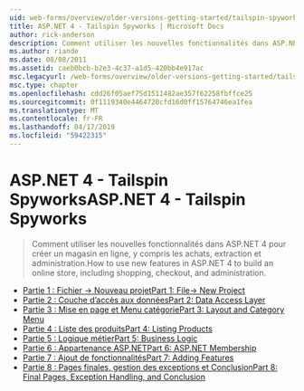 ```yaml
---
uid: web-forms/overview/older-versions-getting-started/tailspin-spyworks/index
title: ASP.NET 4 - Tailspin Spyworks | Microsoft Docs
author: rick-anderson
description: Comment utiliser les nouvelles fonctionnalités dans ASP.NET 4 pour créer un magasin en ligne, y compris les achats, extraction et administration.
ms.author: riande
ms.date: 08/08/2011
ms.assetid: caeb0bcb-b2e3-4c37-a1d5-420bb4e917ac
msc.legacyurl: /web-forms/overview/older-versions-getting-started/tailspin-spyworks
msc.type: chapter
ms.openlocfilehash: cdd26f05aef75d1511482ae357f62258fbffce25
ms.sourcegitcommit: 0f1119340e4464720cfd16d0ff15764746ea1fea
ms.translationtype: MT
ms.contentlocale: fr-FR
ms.lasthandoff: 04/17/2019
ms.locfileid: "59422315"
---
```

# <a name="aspnet-4---tailspin-spyworks"></a><span data-ttu-id="8589c-103">ASP.NET 4 - Tailspin Spyworks</span><span class="sxs-lookup"><span data-stu-id="8589c-103">ASP.NET 4 - Tailspin Spyworks</span></span>

> <span data-ttu-id="8589c-104">Comment utiliser les nouvelles fonctionnalités dans ASP.NET 4 pour créer un magasin en ligne, y compris les achats, extraction et administration.</span><span class="sxs-lookup"><span data-stu-id="8589c-104">How to use new features in ASP.NET 4 to build an online store, including shopping, checkout, and administration.</span></span>


- [<span data-ttu-id="8589c-105">Partie 1 : Fichier -> Nouveau projet</span><span class="sxs-lookup"><span data-stu-id="8589c-105">Part 1: File-> New Project</span></span>](tailspin-spyworks-part-1.md)
- [<span data-ttu-id="8589c-106">Partie 2 : Couche d’accès aux données</span><span class="sxs-lookup"><span data-stu-id="8589c-106">Part 2: Data Access Layer</span></span>](tailspin-spyworks-part-2.md)
- [<span data-ttu-id="8589c-107">Partie 3 : Mise en page et Menu catégorie</span><span class="sxs-lookup"><span data-stu-id="8589c-107">Part 3: Layout and Category Menu</span></span>](tailspin-spyworks-part-3.md)
- [<span data-ttu-id="8589c-108">Partie 4 : Liste des produits</span><span class="sxs-lookup"><span data-stu-id="8589c-108">Part 4: Listing Products</span></span>](tailspin-spyworks-part-4.md)
- [<span data-ttu-id="8589c-109">Partie 5 : Logique métier</span><span class="sxs-lookup"><span data-stu-id="8589c-109">Part 5: Business Logic</span></span>](tailspin-spyworks-part-5.md)
- [<span data-ttu-id="8589c-110">Partie 6 : Appartenance ASP.NET</span><span class="sxs-lookup"><span data-stu-id="8589c-110">Part 6: ASP.NET Membership</span></span>](tailspin-spyworks-part-6.md)
- [<span data-ttu-id="8589c-111">Partie 7 : Ajout de fonctionnalités</span><span class="sxs-lookup"><span data-stu-id="8589c-111">Part 7: Adding Features</span></span>](tailspin-spyworks-part-7.md)
- [<span data-ttu-id="8589c-112">Partie 8 : Pages finales, gestion des exceptions et Conclusion</span><span class="sxs-lookup"><span data-stu-id="8589c-112">Part 8: Final Pages, Exception Handling, and Conclusion</span></span>](tailspin-spyworks-part-8.md)
